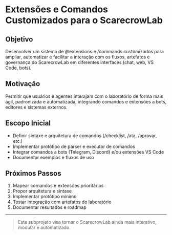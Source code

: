 # Extensões e Comandos Customizados para o ScarecrowLab

## Objetivo
Desenvolver um sistema de @extensions e /commands customizados para ampliar, automatizar e facilitar a interação com os fluxos, artefatos e governança do ScarecrowLab em diferentes interfaces (chat, web, VS Code, bots).

## Motivação
Permitir que usuários e agentes interajam com o laboratório de forma mais ágil, padronizada e automatizada, integrando comandos e extensões a bots, editores e sistemas externos.

## Escopo Inicial
- Definir sintaxe e arquitetura de comandos (/checklist, /ata, /aprovar, etc.)
- Implementar protótipo de parser e executor de comandos
- Integrar comandos a bots (Telegram, Discord) e/ou extensões VS Code
- Documentar exemplos e fluxos de uso

## Próximos Passos
1. Mapear comandos e extensões prioritários
2. Propor arquitetura e sintaxe
3. Implementar protótipo mínimo
4. Testar integração com artefatos do laboratório
5. Documentar resultados e roadmap

---

> Este subprojeto visa tornar o ScarecrowLab ainda mais interativo, modular e automatizado.

